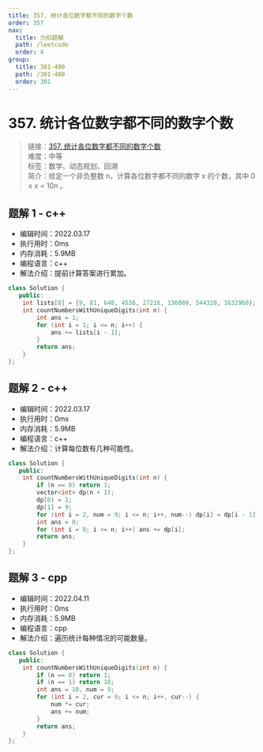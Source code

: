 ```yaml
---
title: 357. 统计各位数字都不同的数字个数
order: 357
nav:
  title: 力扣题解
  path: /leetcode
  order: 4
group:
  title: 301-400
  path: /301-400
  order: 301
---
```


# 357. 统计各位数字都不同的数字个数

> 链接：[357. 统计各位数字都不同的数字个数](https://leetcode-cn.com/problems/count-numbers-with-unique-digits/)  
> 难度：中等  
> 标签：数学、动态规划、回溯  
> 简介：给定一个非负整数 n，计算各位数字都不同的数字 x 的个数，其中 0 ≤ x < 10n 。

## 题解 1 - c++

- 编辑时间：2022.03.17
- 执行用时：0ms
- 内存消耗：5.9MB
- 编程语言：c++
- 解法介绍：提前计算答案进行累加。

```cpp
class Solution {
   public:
    int lists[8] = {9, 81, 648, 4536, 27216, 136080, 544320, 1632960};
    int countNumbersWithUniqueDigits(int n) {
        int ans = 1;
        for (int i = 1; i <= n; i++) {
            ans += lists[i - 1];
        }
        return ans;
    }
};
```

## 题解 2 - c++

- 编辑时间：2022.03.17
- 执行用时：0ms
- 内存消耗：5.9MB
- 编程语言：c++
- 解法介绍：计算每位数有几种可能性。

```cpp
class Solution {
   public:
    int countNumbersWithUniqueDigits(int n) {
        if (n == 0) return 1;
        vector<int> dp(n + 1);
        dp[0] = 1;
        dp[1] = 9;
        for (int i = 2, num = 9; i <= n; i++, num--) dp[i] = dp[i - 1] * num;
        int ans = 0;
        for (int i = 0; i <= n; i++) ans += dp[i];
        return ans;
    }
};
```

## 题解 3 - cpp

- 编辑时间：2022.04.11
- 执行用时：0ms
- 内存消耗：5.9MB
- 编程语言：cpp
- 解法介绍：遍历统计每种情况的可能数量。

```cpp
class Solution {
   public:
    int countNumbersWithUniqueDigits(int n) {
        if (n == 0) return 1;
        if (n == 1) return 10;
        int ans = 10, num = 9;
        for (int i = 2, cur = 9; i <= n; i++, cur--) {
            num *= cur;
            ans += num;
        }
        return ans;
    }
};
```
